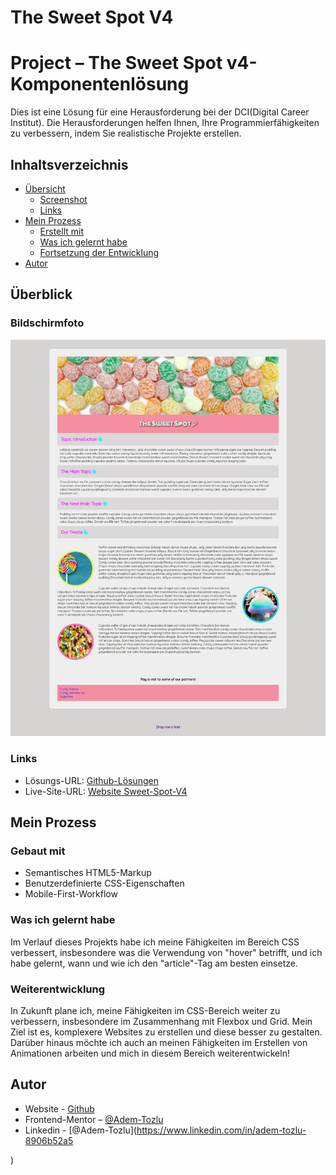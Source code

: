 # The Sweet Spot V4

# Project – The Sweet Spot v4-Komponentenlösung

Dies ist eine Lösung für eine Herausforderung bei der DCI(Digital Career Institut). Die Herausforderungen helfen Ihnen, Ihre Programmierfähigkeiten zu verbessern, indem Sie realistische Projekte erstellen.

## Inhaltsverzeichnis

- [Übersicht](#Übersicht)
  - [Screenshot](#screenshot)
  - [Links](#links)
- [Mein Prozess](#my-process)
  - [Erstellt mit](#built-with)
  - [Was ich gelernt habe](#what-i-learned)
  - [Fortsetzung der Entwicklung](#continued-development)
- [Autor](#Autor)



## Überblick

### Bildschirmfoto

![Screenshot](images/mobile-sweet-spot-v4.png)

### Links

- Lösungs-URL: [Github-Lösungen](https://github.com/Adem-Tozlu/Project-Sweet-Spot-V4)
- Live-Site-URL: [Website Sweet-Spot-V4](https://project-sweet-spot-v4.vercel.app/)

## Mein Prozess

### Gebaut mit

- Semantisches HTML5-Markup
- Benutzerdefinierte CSS-Eigenschaften
- Mobile-First-Workflow


### Was ich gelernt habe


Im Verlauf dieses Projekts habe ich meine Fähigkeiten im Bereich CSS verbessert, insbesondere was die Verwendung von "hover" betrifft, und ich habe gelernt, wann und wie ich den "article"-Tag am besten einsetze.


### Weiterentwicklung

In Zukunft plane ich, meine Fähigkeiten im CSS-Bereich weiter zu verbessern, insbesondere im Zusammenhang mit Flexbox und Grid. Mein Ziel ist es, komplexere Websites zu erstellen und diese besser zu gestalten. Darüber hinaus möchte ich auch an meinen Fähigkeiten im Erstellen von Animationen arbeiten und mich in diesem Bereich weiterentwickeln!


## Autor

- Website - [Github](https://github.com/Adem-Tozlu)
- Frontend-Mentor – [@Adem-Tozlu](https://www.frontendmentor.io/profile/Adem-Tozlu)
- Linkedin - [@Adem-Tozlu](https://www.linkedin.com/in/adem-tozlu-8906b52a5

)